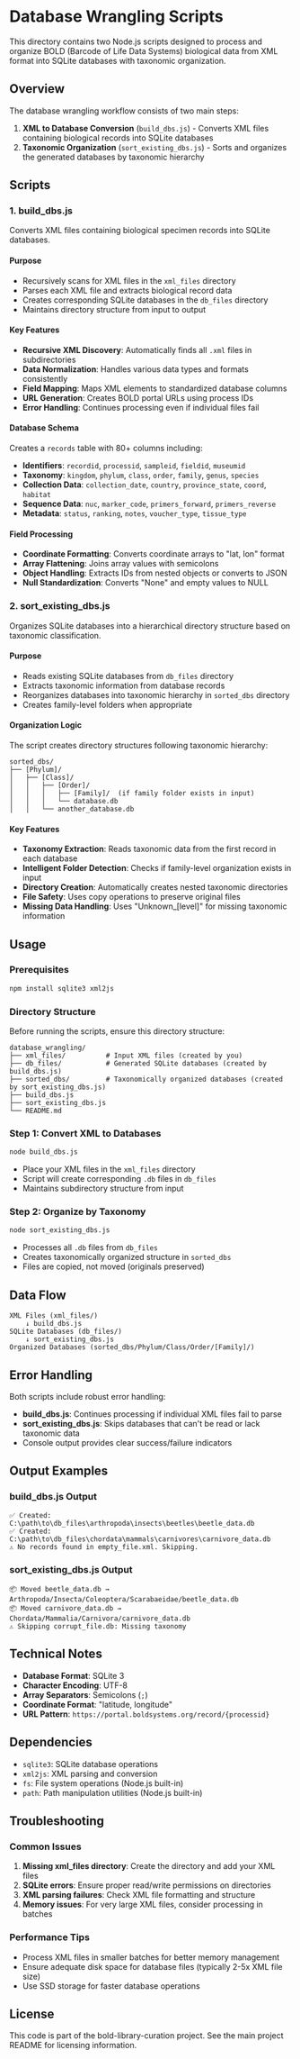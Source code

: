 # Database Wrangling Scripts

This directory contains two Node.js scripts designed to process and organize BOLD (Barcode of Life Data Systems) biological data from XML format into SQLite databases with taxonomic organization.

## Overview

The database wrangling workflow consists of two main steps:
1. **XML to Database Conversion** (`build_dbs.js`) - Converts XML files containing biological records into SQLite databases
2. **Taxonomic Organization** (`sort_existing_dbs.js`) - Sorts and organizes the generated databases by taxonomic hierarchy

## Scripts

### 1. build_dbs.js

Converts XML files containing biological specimen records into SQLite databases.

#### Purpose
- Recursively scans for XML files in the `xml_files` directory
- Parses each XML file and extracts biological record data
- Creates corresponding SQLite databases in the `db_files` directory
- Maintains directory structure from input to output

#### Key Features
- **Recursive XML Discovery**: Automatically finds all `.xml` files in subdirectories
- **Data Normalization**: Handles various data types and formats consistently
- **Field Mapping**: Maps XML elements to standardized database columns
- **URL Generation**: Creates BOLD portal URLs using process IDs
- **Error Handling**: Continues processing even if individual files fail

#### Database Schema
Creates a `records` table with 80+ columns including:
- **Identifiers**: `recordid`, `processid`, `sampleid`, `fieldid`, `museumid`
- **Taxonomy**: `kingdom`, `phylum`, `class`, `order`, `family`, `genus`, `species`
- **Collection Data**: `collection_date`, `country`, `province_state`, `coord`, `habitat`
- **Sequence Data**: `nuc`, `marker_code`, `primers_forward`, `primers_reverse`
- **Metadata**: `status`, `ranking`, `notes`, `voucher_type`, `tissue_type`

#### Field Processing
- **Coordinate Formatting**: Converts coordinate arrays to "lat, lon" format
- **Array Flattening**: Joins array values with semicolons
- **Object Handling**: Extracts IDs from nested objects or converts to JSON
- **Null Standardization**: Converts "None" and empty values to NULL

### 2. sort_existing_dbs.js

Organizes SQLite databases into a hierarchical directory structure based on taxonomic classification.

#### Purpose
- Reads existing SQLite databases from `db_files` directory
- Extracts taxonomic information from database records
- Reorganizes databases into taxonomic hierarchy in `sorted_dbs` directory
- Creates family-level folders when appropriate

#### Organization Logic
The script creates directory structures following taxonomic hierarchy:
```
sorted_dbs/
├── [Phylum]/
│   ├── [Class]/
│   │   ├── [Order]/
│   │   │   ├── [Family]/  (if family folder exists in input)
│   │   │   └── database.db
│   │   └── another_database.db
```

#### Key Features
- **Taxonomy Extraction**: Reads taxonomic data from the first record in each database
- **Intelligent Folder Detection**: Checks if family-level organization exists in input
- **Directory Creation**: Automatically creates nested taxonomic directories
- **File Safety**: Uses copy operations to preserve original files
- **Missing Data Handling**: Uses "Unknown_[level]" for missing taxonomic information

## Usage

### Prerequisites
```bash
npm install sqlite3 xml2js
```

### Directory Structure
Before running the scripts, ensure this directory structure:
```
database_wrangling/
├── xml_files/          # Input XML files (created by you)
├── db_files/           # Generated SQLite databases (created by build_dbs.js)
├── sorted_dbs/         # Taxonomically organized databases (created by sort_existing_dbs.js)
├── build_dbs.js
├── sort_existing_dbs.js
└── README.md
```

### Step 1: Convert XML to Databases
```bash
node build_dbs.js
```
- Place your XML files in the `xml_files` directory
- Script will create corresponding `.db` files in `db_files`
- Maintains subdirectory structure from input

### Step 2: Organize by Taxonomy
```bash
node sort_existing_dbs.js
```
- Processes all `.db` files from `db_files`
- Creates taxonomically organized structure in `sorted_dbs`
- Files are copied, not moved (originals preserved)

## Data Flow

```
XML Files (xml_files/) 
    ↓ build_dbs.js
SQLite Databases (db_files/)
    ↓ sort_existing_dbs.js  
Organized Databases (sorted_dbs/Phylum/Class/Order/[Family]/)
```

## Error Handling

Both scripts include robust error handling:
- **build_dbs.js**: Continues processing if individual XML files fail to parse
- **sort_existing_dbs.js**: Skips databases that can't be read or lack taxonomic data
- Console output provides clear success/failure indicators

## Output Examples

### build_dbs.js Output
```
✅ Created: C:\path\to\db_files\arthropoda\insects\beetles\beetle_data.db
✅ Created: C:\path\to\db_files\chordata\mammals\carnivores\carnivore_data.db
⚠️ No records found in empty_file.xml. Skipping.
```

### sort_existing_dbs.js Output
```
📦 Moved beetle_data.db → Arthropoda/Insecta/Coleoptera/Scarabaeidae/beetle_data.db
📦 Moved carnivore_data.db → Chordata/Mammalia/Carnivora/carnivore_data.db
⚠️ Skipping corrupt_file.db: Missing taxonomy
```

## Technical Notes

- **Database Format**: SQLite 3
- **Character Encoding**: UTF-8
- **Array Separators**: Semicolons (`;`)
- **Coordinate Format**: "latitude, longitude"
- **URL Pattern**: `https://portal.boldsystems.org/record/{processid}`

## Dependencies

- `sqlite3`: SQLite database operations
- `xml2js`: XML parsing and conversion
- `fs`: File system operations (Node.js built-in)
- `path`: Path manipulation utilities (Node.js built-in)

## Troubleshooting

### Common Issues
1. **Missing xml_files directory**: Create the directory and add your XML files
2. **SQLite errors**: Ensure proper read/write permissions on directories
3. **XML parsing failures**: Check XML file formatting and structure
4. **Memory issues**: For very large XML files, consider processing in batches

### Performance Tips
- Process XML files in smaller batches for better memory management
- Ensure adequate disk space for database files (typically 2-5x XML file size)
- Use SSD storage for faster database operations

## License

This code is part of the bold-library-curation project. See the main project README for licensing information.